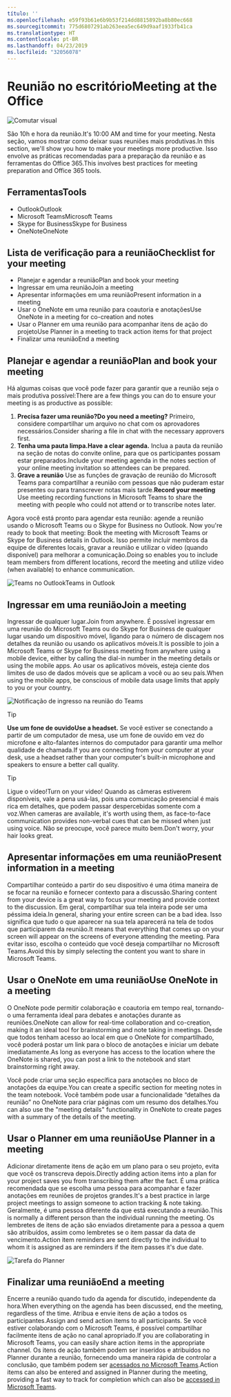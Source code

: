 ```yaml
---
título: ''
ms.openlocfilehash: e59f93b61e6b9b53f214dd8815892ba8b80ec668
ms.sourcegitcommit: 775d6807291ab263eea5ec649d9aaf1933fb41ca
ms.translationtype: HT
ms.contentlocale: pt-BR
ms.lasthandoff: 04/23/2019
ms.locfileid: "32056078"
---
```

# <a name="meeting-at-the-office"></a><span data-ttu-id="00635-102">Reunião no escritório</span><span class="sxs-lookup"><span data-stu-id="00635-102">Meeting at the Office</span></span>

![Comutar visual](media/ditl_meeting.png)

<span data-ttu-id="00635-104">São 10h e hora da reunião.</span><span class="sxs-lookup"><span data-stu-id="00635-104">It's 10:00 AM and time for your meeting.</span></span> <span data-ttu-id="00635-105">Nesta seção, vamos mostrar como deixar suas reuniões mais produtivas.</span><span class="sxs-lookup"><span data-stu-id="00635-105">In this section, we'll show you how to make your meetings more productive.</span></span>  <span data-ttu-id="00635-106">Isso envolve as práticas recomendadas para a preparação da reunião e as ferramentas do Office 365.</span><span class="sxs-lookup"><span data-stu-id="00635-106">This involves best practices for meeting preparation and Office 365 tools.</span></span>  

## <a name="tools"></a><span data-ttu-id="00635-107">Ferramentas</span><span class="sxs-lookup"><span data-stu-id="00635-107">Tools</span></span>
- <span data-ttu-id="00635-108">Outlook</span><span class="sxs-lookup"><span data-stu-id="00635-108">Outlook</span></span>
- <span data-ttu-id="00635-109">Microsoft Teams</span><span class="sxs-lookup"><span data-stu-id="00635-109">Microsoft Teams</span></span>
- <span data-ttu-id="00635-110">Skype for Business</span><span class="sxs-lookup"><span data-stu-id="00635-110">Skype for Business</span></span>
- <span data-ttu-id="00635-111">OneNote</span><span class="sxs-lookup"><span data-stu-id="00635-111">OneNote</span></span>

## <a name="checklist-for-your-meeting"></a><span data-ttu-id="00635-112">Lista de verificação para a reunião</span><span class="sxs-lookup"><span data-stu-id="00635-112">Checklist for your meeting</span></span>
- <span data-ttu-id="00635-113">Planejar e agendar a reunião</span><span class="sxs-lookup"><span data-stu-id="00635-113">Plan and book your meeting</span></span>
- <span data-ttu-id="00635-114">Ingressar em uma reunião</span><span class="sxs-lookup"><span data-stu-id="00635-114">Join a meeting</span></span>
- <span data-ttu-id="00635-115">Apresentar informações em uma reunião</span><span class="sxs-lookup"><span data-stu-id="00635-115">Present information in a meeting</span></span>
- <span data-ttu-id="00635-116">Usar o OneNote em uma reunião para coautoria e anotações</span><span class="sxs-lookup"><span data-stu-id="00635-116">Use OneNote in a meeting for co-creation and notes</span></span>
- <span data-ttu-id="00635-117">Usar o Planner em uma reunião para acompanhar itens de ação do projeto</span><span class="sxs-lookup"><span data-stu-id="00635-117">Use Planner in a meeting to track action items for that project</span></span>
- <span data-ttu-id="00635-118">Finalizar uma reunião</span><span class="sxs-lookup"><span data-stu-id="00635-118">End a meeting</span></span>
 
## <a name="plan-and-book-your-meeting"></a><span data-ttu-id="00635-119">Planejar e agendar a reunião</span><span class="sxs-lookup"><span data-stu-id="00635-119">Plan and book your meeting</span></span>
<span data-ttu-id="00635-120">Há algumas coisas que você pode fazer para garantir que a reunião seja o mais produtiva possível:</span><span class="sxs-lookup"><span data-stu-id="00635-120">There are a few things you can do to ensure your meeting is as productive as possible:</span></span>

1. <span data-ttu-id="00635-121">**Precisa fazer uma reunião?**</span><span class="sxs-lookup"><span data-stu-id="00635-121">**Do you need a meeting?**</span></span> <span data-ttu-id="00635-122">Primeiro, considere compartilhar um arquivo no chat com os aprovadores necessários.</span><span class="sxs-lookup"><span data-stu-id="00635-122">Consider sharing a file in chat with the necessary approvers first.</span></span>  
1. <span data-ttu-id="00635-123">**Tenha uma pauta limpa.**</span><span class="sxs-lookup"><span data-stu-id="00635-123">**Have a clear agenda.**</span></span>  <span data-ttu-id="00635-124">Inclua a pauta da reunião na seção de notas do convite online, para que os participantes possam estar preparados.</span><span class="sxs-lookup"><span data-stu-id="00635-124">Include your meeting agenda in the notes section of your online meeting invitation so attendees can be prepared.</span></span>
1. <span data-ttu-id="00635-125">**Grave a reunião** Use as funções de gravação de reunião do Microsoft Teams para compartilhar a reunião com pessoas que não puderam estar presentes ou para transcrever notas mais tarde.</span><span class="sxs-lookup"><span data-stu-id="00635-125">**Record your meeting**  Use meeting recording functions in Microsoft Teams to share the meeting with people who could not attend or to transcribe notes later.</span></span>  

<span data-ttu-id="00635-126">Agora você está pronto para agendar esta reunião: agende a reunião usando o Microsoft Teams ou o Skype for Business no Outlook.  </span><span class="sxs-lookup"><span data-stu-id="00635-126">Now you're ready to book that meeting:  Book the meeting with Microsoft Teams or Skype for Business details in Outlook.</span></span> <span data-ttu-id="00635-127">Isso permite incluir membros da equipe de diferentes locais, gravar a reunião e utilizar o vídeo (quando disponível) para melhorar a comunicação.</span><span class="sxs-lookup"><span data-stu-id="00635-127">Doing so enables you to include team members from different locations, record the meeting and utilize video (when available) to enhance communication.</span></span> 

![<span data-ttu-id="00635-128">Teams no Outlook</span><span class="sxs-lookup"><span data-stu-id="00635-128">Teams in Outlook</span></span> ](media/ditl_teamsoutlook.png)

## <a name="join-a-meeting"></a><span data-ttu-id="00635-129">Ingressar em uma reunião</span><span class="sxs-lookup"><span data-stu-id="00635-129">Join a meeting</span></span>
<span data-ttu-id="00635-130">Ingressar de qualquer lugar.</span><span class="sxs-lookup"><span data-stu-id="00635-130">Join from anywhere.</span></span> <span data-ttu-id="00635-131">É possível ingressar em uma reunião do Microsoft Teams ou do Skype for Business de qualquer lugar usando um dispositivo móvel, ligando para o número de discagem nos detalhes da reunião ou usando os aplicativos móveis.</span><span class="sxs-lookup"><span data-stu-id="00635-131">It is possible to join a Microsoft Teams or Skype for Business meeting from anywhere using a mobile device, either by calling the dial-in number in the meeting details or using the mobile apps.</span></span> <span data-ttu-id="00635-132">Ao usar os aplicativos móveis, esteja ciente dos limites de uso de dados móveis que se aplicam a você ou ao seu país.</span><span class="sxs-lookup"><span data-stu-id="00635-132">When using the mobile apps, be conscious of mobile data usage limits that apply to you or your country.</span></span>

![Notificação de ingresso na reunião do Teams](media/ditl_teamsjoin.png)

> [!TIP]
> <span data-ttu-id="00635-134">**Use um fone de ouvido**</span><span class="sxs-lookup"><span data-stu-id="00635-134">**Use a headset.**</span></span> <span data-ttu-id="00635-135">Se você estiver se conectando a partir de um computador de mesa, use um fone de ouvido em vez do microfone e alto-falantes internos do computador para garantir uma melhor qualidade de chamada.</span><span class="sxs-lookup"><span data-stu-id="00635-135">If you are connecting from your computer at your desk, use a headset rather than your computer's built-in microphone and speakers to ensure a better call quality.</span></span>

> [!TIP]
> <span data-ttu-id="00635-136">Ligue o vídeo!</span><span class="sxs-lookup"><span data-stu-id="00635-136">Turn on your video!</span></span> <span data-ttu-id="00635-137">Quando as câmeras estiverem disponíveis, vale a pena usá-las, pois uma comunicação presencial é mais rica em detalhes, que podem passar despercebidas somente com a voz.</span><span class="sxs-lookup"><span data-stu-id="00635-137">When cameras are available, it's worth using them, as face-to-face communication provides non-verbal cues that can be missed when just using voice.</span></span> <span data-ttu-id="00635-138">Não se preocupe, você parece muito bem.</span><span class="sxs-lookup"><span data-stu-id="00635-138">Don't worry, your hair looks great.</span></span> 

## <a name="present-information-in-a-meeting"></a><span data-ttu-id="00635-139">Apresentar informações em uma reunião</span><span class="sxs-lookup"><span data-stu-id="00635-139">Present information in a meeting</span></span>
<span data-ttu-id="00635-140">Compartilhar conteúdo a partir do seu dispositivo é uma ótima maneira de se focar na reunião e fornecer contexto para a discussão.</span><span class="sxs-lookup"><span data-stu-id="00635-140">Sharing content from your device is a great way to focus your meeting and provide context to the discussion.</span></span> <span data-ttu-id="00635-141">Em geral, compartilhar sua tela inteira pode ser uma péssima ideia.</span><span class="sxs-lookup"><span data-stu-id="00635-141">In general, sharing your entire screen can be a bad idea.</span></span> <span data-ttu-id="00635-142">Isso significa que tudo o que aparecer na sua tela aparecerá na tela de todos que participarem da reunião.</span><span class="sxs-lookup"><span data-stu-id="00635-142">It means that everything that comes up on your screen will appear on the screens of everyone attending the meeting.</span></span> <span data-ttu-id="00635-143">Para evitar isso, escolha o conteúdo que você deseja compartilhar no Microsoft Teams.</span><span class="sxs-lookup"><span data-stu-id="00635-143">Avoid this by simply selecting the content you want to share in Microsoft Teams.</span></span> 

## <a name="use-onenote-in-a-meeting"></a><span data-ttu-id="00635-144">Usar o OneNote em uma reunião</span><span class="sxs-lookup"><span data-stu-id="00635-144">Use OneNote in a meeting</span></span>
<span data-ttu-id="00635-145">O OneNote pode permitir colaboração e coautoria em tempo real, tornando-o uma ferramenta ideal para debates e anotações durante as reuniões.</span><span class="sxs-lookup"><span data-stu-id="00635-145">OneNote can allow for real-time collaboration and co-creation, making it an ideal tool for brainstorming and note taking in meetings.</span></span> <span data-ttu-id="00635-146">Desde que todos tenham acesso ao local em que o OneNote for compartilhado, você poderá postar um link para o bloco de anotações e iniciar um debate imediatamente.</span><span class="sxs-lookup"><span data-stu-id="00635-146">As long as everyone has access to the location where the OneNote is shared, you can post a link to the notebook and start brainstorming right away.</span></span>

<span data-ttu-id="00635-147">Você pode criar uma seção específica para anotações no bloco de anotações da equipe.</span><span class="sxs-lookup"><span data-stu-id="00635-147">You can create a specific section for meeting notes in the team notebook.</span></span> <span data-ttu-id="00635-148">Você também pode usar a funcionalidade “detalhes da reunião” no OneNote para criar páginas com um resumo dos detalhes.</span><span class="sxs-lookup"><span data-stu-id="00635-148">You can also use the "meeting details" functionality in OneNote to create pages with a summary of the details of the meeting.</span></span>

## <a name="use-planner-in-a-meeting"></a><span data-ttu-id="00635-149">Usar o Planner em uma reunião</span><span class="sxs-lookup"><span data-stu-id="00635-149">Use Planner in a meeting</span></span>
<span data-ttu-id="00635-150">Adicionar diretamente itens de ação em um plano para o seu projeto, evita que você os transcreva depois.</span><span class="sxs-lookup"><span data-stu-id="00635-150">Directly adding action items into a plan for your project saves you from transcribing them after the fact.</span></span> <span data-ttu-id="00635-151">É uma prática recomendada que se escolha uma pessoa para acompanhar e fazer anotações em reuniões de projetos grandes.</span><span class="sxs-lookup"><span data-stu-id="00635-151">It's a best practice in large project meetings to assign someone to action tracking & note taking.</span></span> <span data-ttu-id="00635-152">Geralmente, é uma pessoa diferente da que está executando a reunião.</span><span class="sxs-lookup"><span data-stu-id="00635-152">This is normally a different person than the individual running the meeting.</span></span> <span data-ttu-id="00635-153">Os lembretes de itens de ação são enviados diretamente para a pessoa a quem são atribuídos, assim como lembretes se o item passar da data de vencimento.</span><span class="sxs-lookup"><span data-stu-id="00635-153">Action item reminders are sent directly to the individual to whom it is assigned as are reminders if the item passes it's due date.</span></span> 

![Tarefa do Planner ](media/ditl_task.png)

## <a name="end-a-meeting"></a><span data-ttu-id="00635-155">Finalizar uma reunião</span><span class="sxs-lookup"><span data-stu-id="00635-155">End a meeting</span></span>
<span data-ttu-id="00635-156">Encerre a reunião quando tudo da agenda for discutido, independente da hora.</span><span class="sxs-lookup"><span data-stu-id="00635-156">When everything on the agenda has been discussed, end the meeting, regardless of the time.</span></span> <span data-ttu-id="00635-157">Atribua e envie itens de ação a todos os participantes.</span><span class="sxs-lookup"><span data-stu-id="00635-157">Assign and send action items to all participants.</span></span> <span data-ttu-id="00635-158">Se você estiver colaborando com o Microsoft Teams, é possível compartilhar facilmente itens de ação no canal apropriado.</span><span class="sxs-lookup"><span data-stu-id="00635-158">If you are collaborating in Microsoft Teams, you can easily share action items in the appropriate channel.</span></span> <span data-ttu-id="00635-159">Os itens de ação também podem ser inseridos e atribuídos no Planner durante a reunião, fornecendo uma maneira rápida de controlar a conclusão, que também podem ser [acessados no Microsoft Teams](https://support.office.com/pt-BR/article/use-planner-in-microsoft-teams-62798a9f-e8f7-4722-a700-27dd28a06ee0).</span><span class="sxs-lookup"><span data-stu-id="00635-159">Action items can also be entered and assigned in Planner during the meeting, providing a fast way to track for completion which can also be [accessed in Microsoft Teams](https://support.office.com/pt-BR/article/use-planner-in-microsoft-teams-62798a9f-e8f7-4722-a700-27dd28a06ee0).</span></span> 